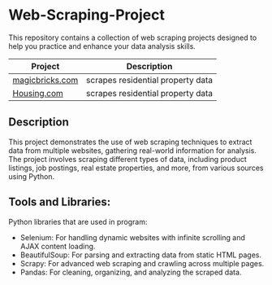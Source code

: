 # Web-Scraping-Project
This repository contains a collection of web scraping projects designed to help you practice and enhance your data analysis skills.

| Project | Description |
|---|---|
| [magicbricks.com](https://github.com/SnehalSalam/Magicbricks_web_Scraping.git) | scrapes residential property data |
| [Housing.com](https://github.com//Indeed-Job-aper) | scrapes residential property data | 

## Description
This project demonstrates the use of web scraping techniques to extract data from multiple websites, gathering real-world information for analysis. 
The project involves scraping different types of data, including product listings, job postings, real estate properties, and more, from various sources using Python.

## Tools and Libraries:
Python libraries that are used in program:
 - Selenium: For handling dynamic websites with infinite scrolling and AJAX content loading.
 - BeautifulSoup: For parsing and extracting data from static HTML pages.
 - Scrapy: For advanced web scraping and crawling across multiple pages.
 - Pandas: For cleaning, organizing, and analyzing the scraped data.
